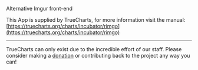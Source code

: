 Alternative Imgur front-end

This App is supplied by TrueCharts, for more information visit the manual: [https://truecharts.org/charts/incubator/rimgo](https://truecharts.org/charts/incubator/rimgo)

---

TrueCharts can only exist due to the incredible effort of our staff.
Please consider making a [donation](https://truecharts.org/about/sponsor) or contributing back to the project any way you can!
